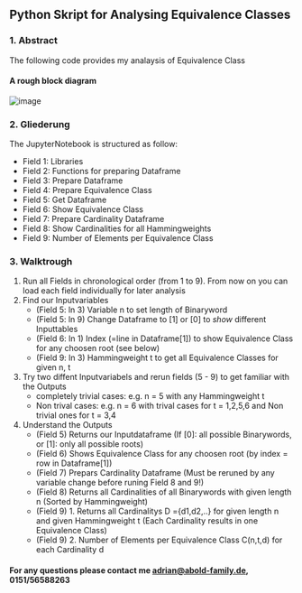 ## Python Skript for Analysing Equivalence Classes

### 1. Abstract
The following code provides my analaysis of Equivalence Class

#### A rough block diagram
![image](https://user-images.githubusercontent.com/66524778/131253715-6b8d0e5b-c6ca-4bbc-bddc-3c71e1833c7d.png)

### 2. Gliederung
The JupyterNotebook is structured as follow:
* Field 1: Libraries
* Field 2: Functions for preparing Dataframe
* Field 3: Prepare Dataframe
* Field 4: Prepare Equivalence Class
* Field 5: Get Dataframe
* Field 6: Show Equivalence Class
* Field 7: Prepare Cardinality Dataframe
* Field 8: Show Cardinalities for all Hammingweights
* Field 9: Number of Elements per Equivalence Class
### 3. Walktrough
1. Run all Fields in chronological order (from 1 to 9). From now on you can load each field individually for later analysis
2. Find our Inputvariables
    * (Field 5: ln 3) Variable n to set length of Binaryword
    * (Field 5: ln 9) Change Dataframe to [1] or [0] to *show* different Inputtables
    * (Field 6: ln 1) Index (=line in Dataframe[1]) to show Equivalence Class for any choosen root (see below)
    * (Field 9: ln 3) Hammingweight t to get all Equivalence Classes for given n, t
3. Try two diffent Inputvariabels and rerun fields (5 - 9) to get familiar with the Outputs
    * completely trivial cases: e.g. n = 5 with any Hammingweight t
    * Non trival cases: e.g. n = 6 with trival cases for t = 1,2,5,6 and Non trivial ones for t = 3,4
4. Understand the Outputs
    * (Field 5) Returns our Inputdataframe (If [0]: all possible Binarywords, or [1]: only all possible roots)
    * (Field 6) Shows Equivalence Class for any choosen root (by index = row in Dataframe[1])
    * (Field 7) Prepars Cardinality Dataframe (Must be reruned by any variable change before runing Field 8 and 9!)
    * (Field 8) Returns all Cardinalities of all Binarywords with given length n (Sorted by Hammingweight)
    * (Field 9) 1. Returns all Cardinalitys D ={d1,d2,..} for given length n and given Hammingweight t (Each Cardinality results in one Equivalence Class)
    * (Field 9) 2. Number of Elements per Equivalence Class C(n,t,d) for each Cardinality d

#### For any questions please contact me adrian@abold-family.de, 0151/56588263
